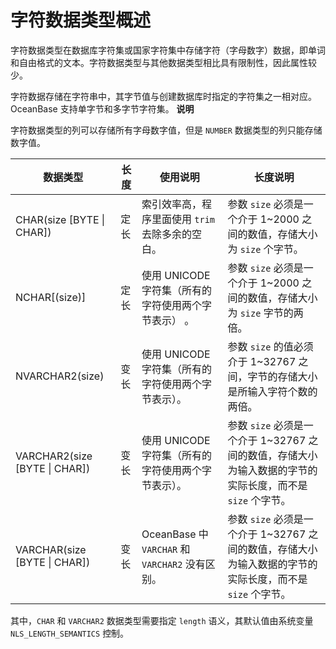 字符数据类型概述 
=============================



字符数据类型在数据库字符集或国家字符集中存储字符（字母数字）数据，即单词和自由格式的文本。字符数据类型与其他数据类型相比具有限制性，因此属性较少。

字符数据存储在字符串中，其字节值与创建数据库时指定的字符集之一相对应。OceanBase 支持单字节和多字节字符集。
**说明**



字符数据类型的列可以存储所有字母数字值，但是 `NUMBER` 数据类型的列只能存储数字值。




|            **数据类型**             | **长度** |                 **使用说明**                 |                              **长度说明**                              |
|---------------------------------|--------|------------------------------------------|--------------------------------------------------------------------|
| CHAR(size \[BYTE \| CHAR\])     | 定长     | 索引效率高，程序里面使用 `trim` 去除多余的空白。             | 参数 `size` 必须是一个介于 1\~2000 之间的数值，存储大小为 `size` 个字节。                  |
| NCHAR\[(size)\]                 | 定长     | 使用 UNICODE 字符集（所有的字符使用两个字节表示） 。          | 参数 `size` 必须是一个介于 1\~2000 之间的数值，存储大小为 `size` 字节的两倍。                |
| NVARCHAR2(size)                 | 变长     | 使用 UNICODE 字符集（所有的字符使用两个字节表示）。           | 参数 `size` 的值必须介于 1\~32767 之间，字节的存储大小是所输入字符个数的两倍。                   |
| VARCHAR2(size \[BYTE \| CHAR\]) | 变长     | 使用 UNICODE 字符集（所有的字符使用两个字节表示）。           | 参数 `size` 必须是一个介于 1\~32767 之间的数值，存储大小为输入数据的字节的实际长度，而不是 `size` 个字节。 |
| VARCHAR(size \[BYTE \| CHAR\])  | 变长     | OceanBase 中 `VARCHAR` 和 `VARCHAR2` 没有区别。 | 参数 `size` 必须是一个介于 1\~32767 之间的数值，存储大小为输入数据的字节的实际长度，而不是 `size` 个字节。 |


其中，`CHAR` 和 `VARCHAR2` 数据类型需要指定 `length` 语义，其默认值由系统变量 `NLS_LENGTH_SEMANTICS` 控制。
